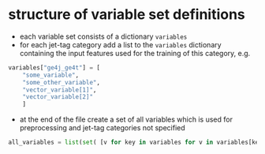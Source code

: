 # structure of variable set definitions
- each variable set consists of a dictionary `variables`
- for each jet-tag category add a list to the `variables` dictionary containing the input features used for the training of this category, e.g.
```python
variables["ge4j_ge4t"] = [
    "some_variable",
    "some_other_variable",
    "vector_variable[1]",
    "vector_variable[2]"
    ]
```
- at the end of the file create a set of all variables which is used for preprocessing and jet-tag categories not specified
```python
all_variables = list(set( [v for key in variables for v in variables[key] ] )=
```

